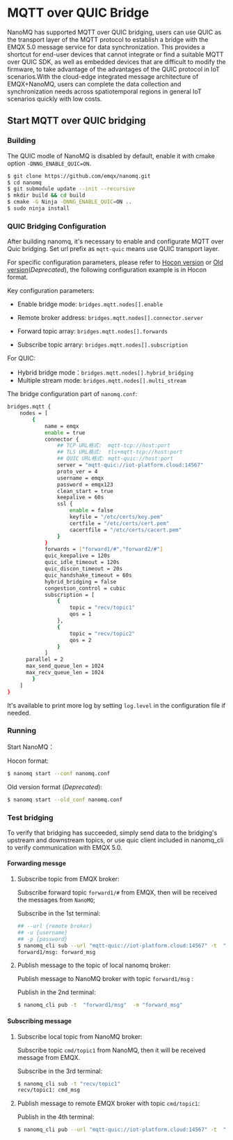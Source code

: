 # MQTT over QUIC Bridge

NanoMQ has supported MQTT over QUIC bridging, users can use QUIC as the transport layer of the MQTT protocol to establish a bridge with the EMQX 5.0 message service for data synchronization. This provides a shortcut for end-user devices that cannot integrate or find a suitable MQTT over QUIC SDK, as well as embedded devices that are difficult to modify the firmware, to take advantage of the advantages of the QUIC protocol in IoT scenarios.With the cloud-edge integrated message architecture of EMQX+NanoMQ, users can complete the data collection and synchronization needs across spatiotemporal regions in general IoT scenarios quickly with low costs.

## Start MQTT over QUIC bridging

### Building

The QUIC modle of NanoMQ is disabled by default, enable it with cmake option `-DNNG_ENABLE_QUIC=ON`.

```bash
$ git clone https://github.com/emqx/nanomq.git
$ cd nanomq 
$ git submodule update --init --recursive
$ mkdir build && cd build
$ cmake -G Ninja -DNNG_ENABLE_QUIC=ON ..
$ sudo ninja install
```



### QUIC Bridging Configuration

After building nanomq, it's necessary to enable and configurate MQTT over Quic bridging. Set url prefix as `mqtt-quic` means use QUIC transport layer.

For specific configuration parameters, please refer to [Hocon version](../config-description/v014.md) or [Old version](../config-description/v013.md)(*Deprecated*), the following configuration example is in Hocon format.

Key configuration parameters:

- Enable bridge mode: `bridges.mqtt.nodes[].enable`

- Remote broker address: `bridges.mqtt.nodes[].connector.server`
- Forward topic array:  `bridges.mqtt.nodes[].forwards`
- Subscribe topic arrary:   `bridges.mqtt.nodes[].subscription`

For QUIC:

- Hybrid bridge mode：`bridges.mqtt.nodes[].hybrid_bridging`
- Multiple stream mode: `bridges.mqtt.nodes[].multi_stream`

The bridge configuration part of `nanomq.conf`:

```bash
bridges.mqtt {
	nodes = [ 
		{
			name = emqx
			enable = true
			connector {
				## TCP URL格式:  mqtt-tcp://host:port
				## TLS URL格式:  tls+mqtt-tcp://host:port
				## QUIC URL格式: mqtt-quic://host:port
				server = "mqtt-quic://iot-platform.cloud:14567"
				proto_ver = 4
				username = emqx
				password = emqx123
				clean_start = true
				keepalive = 60s
				ssl {
					enable = false
					keyfile = "/etc/certs/key.pem"
					certfile = "/etc/certs/cert.pem"
					cacertfile = "/etc/certs/cacert.pem"
				}
			}
			forwards = ["forward1/#","forward2/#"]
			quic_keepalive = 120s
			quic_idle_timeout = 120s
			quic_discon_timeout = 20s
			quic_handshake_timeout = 60s
			hybrid_bridging = false
			congestion_control = cubic
			subscription = [
				{
					topic = "recv/topic1"
					qos = 1
				},
				{
					topic = "recv/topic2"
					qos = 2
				}
			]
      parallel = 2
      max_send_queue_len = 1024
      max_recv_queue_len = 1024
		}
	]
}
```

It's  available to print more log  by setting `log.level` in the configuration file if needed.

### Running

Start NanoMQ：

Hocon format:

```bash
$ nanomq start --conf nanomq.conf
```

Old version format (*Deprecated*):

```bash
$ nanomq start --old_conf nanomq.conf
```



### Test bridging

To verify that bridging has succeeded, simply send data to the bridging's upstream and downstream topics, or use quic client included in nanomq_cli to verify communication with EMQX 5.0.

#### Forwarding messge 

1. Subscribe topic from EMQX broker:

   Subscribe forward topic `forward1/#` from EMQX, then will be received the messages from `NanoMQ`;

   Subscribe in the 1st terminal:

   ```bash
   ## --url {remote broker} 
   ## -u {username} 
   ## -p {password}
   $ nanomq_cli sub --url "mqtt-quic://iot-platform.cloud:14567" -t  "forward1/#" -u emqx -p emqx123
   forward1/msg: forward_msg
   ```

2. Publish message to the topic of local nanomq broker: 

   Publish message to NanoMQ broker with topic `forward1/msg` :

   Publish in the 2nd terminal: 

   ```bash
   $ nanomq_cli pub -t  "forward1/msg"  -m "forward_msg"
   ```

#### Subscribing message

1. Subscribe local topic from NanoMQ broker:

   Subscribe topic `cmd/topic1` from NanoMQ, then it will be received message from EMQX.

   Subscribe in the 3rd terminal: 

   ```bash
   $ nanomq_cli sub -t "recv/topic1"
   recv/topic1: cmd_msg
   ```

2. Publish message to remote EMQX broker with topic `cmd/topic1`:

   Publish in the 4th terminal:

   ```bash
   $ nanomq_cli pub --url "mqtt-quic://iot-platform.cloud:14567" -t  "recv/topic1" -m "cmd_msg" -u emqx -p emqx123
   ```

   



